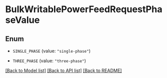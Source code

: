 # BulkWritablePowerFeedRequestPhaseValue

## Enum


* `SINGLE_PHASE` (value: `"single-phase"`)

* `THREE_PHASE` (value: `"three-phase"`)


[[Back to Model list]](../README.md#documentation-for-models) [[Back to API list]](../README.md#documentation-for-api-endpoints) [[Back to README]](../README.md)


